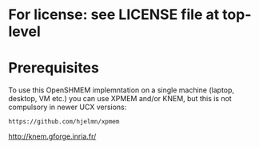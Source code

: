 # For license: see LICENSE file at top-level

Prerequisites
=============

To use this OpenSHMEM implemntation on a single machine (laptop,
desktop, VM etc.) you can use XPMEM and/or KNEM, but this is not
compulsory in newer UCX versions:

    https://github.com/hjelmn/xpmem

   http://knem.gforge.inria.fr/
